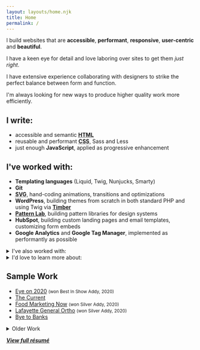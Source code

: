 ```yaml
---
layout: layouts/home.njk
title: Home
permalink: /
---
```


<section class="lead" id="intro">

<p class="lead">I build websites that are <strong>accessible</strong>, <strong>performant</strong>, <strong>responsive</strong>, <strong>user-centric</strong> and <strong>beautiful</strong>.</p>

I have a keen eye for detail and love laboring over sites to get them _just right_.

I have extensive experience collaborating with designers to strike the perfect balance between form and function.

I'm always looking for new ways to produce higher quality work more efficiently.

</section>

<section>

## I write:

- accessible and semantic **<abbr title="HyperText Markup Language">HTML</abbr>**
- reusable and performant **<abbr title="Cascading Stylesheets">CSS</abbr>**, Sass and Less
- just enough **JavaScript**, applied as progressive enhancement

## I've worked with:

- **Templating languages** (Liquid, Twig, Nunjucks, Smarty)
- **Git**
- **<abbr title="Scalable Vector Graphics">SVG</abbr>**, hand-coding animations, transitions and optimizations
- **WordPress**, building themes from scratch in both standard PHP and using Twig via **[Timber](https://www.upstatement.com/timber/)**
- **[Pattern Lab](https://patternlab.io/)**, building pattern libraries for design systems
- **HubSpot**, building custom landing pages and email templates, customizing form embeds
- **Google Analytics** and **Google Tag Manager**, implemented as performantly as possible

<details>
<summary>I've also worked with:</summary>

- **Photoshop**, **Illustrator** and **Sketch**
- **Google Lighthouse** and **WebPageTest**
- **Schema.org** and other similar markup methods
- **Cloudflare**, for doing edge SEO optimization via Cloudflare Workers
- **[Buddy](https://buddy.works)**, for CI/CD and deployment
- **Shopify**
- **MailChimp**
- **WordPress page builders** like WP Bakery and Divi, on legacy projects I inherited
  </details>

<details>
<summary>I'd love to learn more about:</summary>

- **[Eleventy](https://www.11ty.dev)**
- **[Netlify](https://netlify.com)**
- **Web components**
- **[Svelte](https://svelte.dev/)** and **[Sapper](https://sapper.svelte.dev/)**
- **[Craft CMS](https://www.craftcms.com/)**
  </details>

</section>

<section id="work">

## Sample Work

- [Eye on 2020](https://2020.bbrcreative.com) <small>(won Best In Show Addy, <time>2020</time>)</small>
- [The Current](https://thecurrentla.com/)
- [Food Marketing Now](https://foodmarketingnow.com/) <small>(won Silver Addy, <time>2020</time>)</small>
- [Lafayette General Ortho](https://lafayettegeneralortho.com/) <small>(won Silver Addy, <time>2020</time>)</small>
- [Bye to Banks](https://byetobanks.com/)

<details>

<summary>Older Work</summary>

<p><small>Some of these probably aren't up to my modern standard. They also often use Typekit fonts, which do not work on archive.org.</small></p>

- [RES](https://web.archive.org/web/20190627172805/https://res.us/)
- [2m-tek](https://web.archive.org/web/20150423202347/http://2m-tek.com)
- [Downtown Lafayette](http://web.archive.org/web/20150315021728/http://www.downtownlafayette.org/) <small>(won Gold/Silver Addy, 2015)</small>
- [Wide Web Marketing](https://web.archive.org/web/20171021221327/https://www.widewebmarketing.com/)
- [Burgersmith](https://web.archive.org/web/20171012145645/http://www.burgersmith.com/)
- [New Mexican Kennels](https://web.archive.org/web/20170930172454/http://www.newmexicankennels.com/)

</details>

</section>

<section class="center">

<strong><em><a href="/resume/">View full résumé</em></a></strong>

</section>
